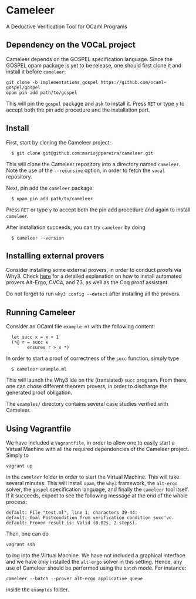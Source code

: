 Cameleer
========
A Deductive Verification Tool for OCaml Programs

Dependency on the VOCaL project
-------------------------------
Cameleer depends on the GOSPEL specification language. Since the GOSPEL opam
package is yet to be release, one should first clone it and install it before
`cameleer`:
```
git clone -b implementations_gospel https://github.com/ocaml-gospel/gospel
opam pin add path/to/gospel
```
This will pin the `gospel` package and ask to install it. Press `RET` or type
`y` to accept both the pin add procedure and the installation part.

Install
-------
First, start by cloning the Cameleer project:
```
  $ git clone git@github.com:mariojppereira/cameleer.git
```
This will clone the Cameleer repository into a directory named `cameleer`.
Note the use of the `--recursive` option, in order to fetch the `vocal`
repository.

Next, pin add the `cameleer` package:
```
  $ opam pin add path/to/cameleer
```
Press `RET` or type `y` to accept both the pin add procedure and again to
install `cameleer`.

After installation succeeds, you can try `cameleer` by doing
```
  $ cameleer --version
```

Installing external provers
---------------------------
Consider installing some external provers, in order to conduct proofs via
Why3. Check [here](https://www.lri.fr/~marche/MPRI-2-36-1/install.html) for a
detailed explanation on how to install automated provers Alt-Ergo, CVC4, and Z3,
as well as the Coq proof assistant.

Do not forget to run `why3 config --detect` after installing all the provers.

Running Cameleer
----------------
Consider an OCaml file `example.ml` with the following content:
```
  let succ x = x + 1
  (*@ r = succ x
        ensures r > x *)
```
In order to start a proof of correctness of the `succ` function, simply type
```
  $ cameleer example.ml
```
This will launch the Why3 ide on the (translated) `succ` program. From there,
one can chose different theorem provers, in order to discharge the generated
proof obligation.

The `examples/` directory contains several case studies verified with Cameleer.

Using Vagrantfile
-----------------
We have included a `Vagrantfile`, in order to allow one to easily start a
Virtual Machine with all the required dependencies of the Cameleer
project. Simply to
```
vagrant up
```
in the `cameleer` folder in order to start the Virtual Machine. This will take
several minutes. This will install `opam`, the `why3` framework, the `alt-ergo`
solver, the `gospel` specification language, and finally the `cameleer` tool
itself. If it succeeds, expect to see the following message at the end of the
whole process:
```
default: File "test.ml", line 1, characters 39-44:
default: Goal Postcondition from verification condition succ'vc.
default: Prover result is: Valid (0.02s, 2 steps).
```
Then, one can do
```
vagrant ssh
```
to log into the Virtual Machine. We have not included a graphical interface and
we have only installed the `alt-ergo` solver in this setting. Hence, any use of
Cameleer should be performed using the `batch` mode. For instance:
```
cameleer --batch --prover alt-ergo applicative_queue
```
inside the `examples` folder.
